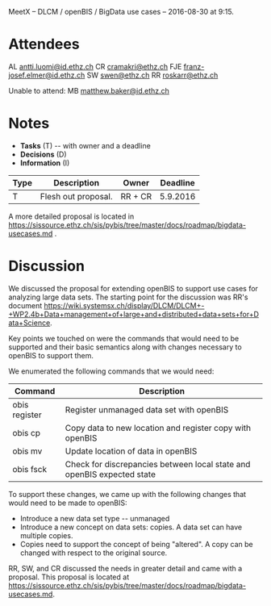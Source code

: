 MeetX – DLCM / openBIS / BigData use cases – 2016-08-30 at 9:15.

# Attendees
AL <antti.luomi@id.ethz.ch>
CR <cramakri@ethz.ch>
FJE <franz-josef.elmer@id.ethz.ch>
SW <swen@ethz.ch>
RR <roskarr@ethz.ch>

Unable to attend:
MB <matthew.baker@id.ethz.ch>

# Notes

* **Tasks** (T) -- with owner and a deadline
* **Decisions** (D)
* **Information** (I)

Type | Description                                          | Owner   | Deadline
---- | ---------------------------------------------------- | ------- | --------
T    | Flesh out proposal.                                  | RR + CR | 5.9.2016

A more detailed proposal is located in https://sissource.ethz.ch/sis/pybis/tree/master/docs/roadmap/bigdata-usecases.md .

# Discussion

We discussed the proposal for extending openBIS to support use cases for analyzing large data sets. The starting point for the discussion was RR's document https://wiki.systemsx.ch/display/DLCM/DLCM+-+WP2.4b+Data+management+of+large+and+distributed+data+sets+for+Data+Science.

Key points we touched on were the commands that would need to be supported and their basic semantics along with changes necessary to openBIS to support them. 

We enumerated the following commands that we would need:

| Command       | Description |
|---------------|-------------|
| obis register | Register unmanaged data set with openBIS |
| obis cp       | Copy data to new location and register copy with openBIS |
| obis mv       | Update location of data in openBIS |
| obis fsck     | Check for discrepancies between local state and openBIS expected state |

To support these changes, we came up with the following changes that would need to be made to openBIS:

- Introduce a new data set type -- unmanaged
- Introduce a new concept on data sets: copies. A data set can have multiple copies.
- Copies need to support the concept of being "altered". A copy can be changed with respect to the original source.

RR, SW, and CR discussed the needs in greater detail and came with a proposal. This proposal is located at https://sissource.ethz.ch/sis/pybis/tree/master/docs/roadmap/bigdata-usecases.md.

